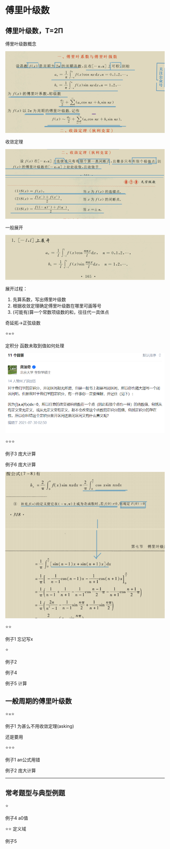# 傅里叶级数

## 傅里叶级数，T=2Π

傅里叶级数概念

![20220509223213](https://raw.githubusercontent.com/Logible/Image/main/note_image/20220509223213.png)

收敛定理

![20220509223007](https://raw.githubusercontent.com/Logible/Image/main/note_image/20220509223007.png)

一般展开

![20220510210809](https://raw.githubusercontent.com/Logible/Image/main/note_image/20220510210809.png)

展开过程：

1. 先算系数，写出傅里叶级数
2. 根据收敛定理确定傅里叶级数在哪里可画等号
3. (可能有)算一个常数项级数的和，往往代一具体点

奇延拓->正弦级数

⭐=⭐

定积分 函数未取到值如何处理

![20220511155318](https://raw.githubusercontent.com/Logible/Image/main/note_image/20220511155318.png)

⭐⭐⭐

例子3 庞大计算

例子6 庞大计算

![20220510202044](https://raw.githubusercontent.com/Logible/Image/main/note_image/20220510202044.png)

⭐⭐

例子1 忘记写x

⭐

例子2

例子4

例子5 计算

## 一般周期的傅里叶级数

⭐=⭐

例子1 为甚么不用收敛定理(asking)

还是要用

⭐⭐⭐

例子1 an公式用错

例子2 庞大计算

---

## 常考题型与典型例题

⭐

例子4 a0值

⭐⭐ 定义域

例子5
